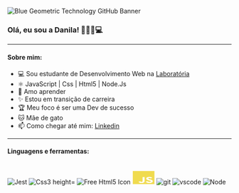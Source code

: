 ![Blue Geometric Technology GitHub Banner](https://github.com/DanilaRamos/DanilaRamos/assets/104326333/24fed378-8963-417b-a59a-e5fa887d80e4)

### Olá, eu sou a Danila! 👋👱‍♀️💻

***

#### Sobre mim:

* 💻 Sou estudante de Desenvolvimento Web na [Laboratória](https://www.laboratoria.la/br)
* ⚛️ JavaScript | Css | Html5 | Node.Js
* 📝 Amo aprender
* ✨ Estou em transição de carreira
* 🏆 Meu foco é ser uma Dev de sucesso
* 🐱 Mãe de gato
* 📫 Como chegar até mim: [Linkedin](https://www.linkedin.com/in/danila-ramos)
 
 ***
 
 #### Linguagens e ferramentas:
 </br>
  <div> 
  
  <img alt="Jest" height="30" width="50" src="https://cdn.jsdelivr.net/gh/devicons/devicon/icons/jest/jest-plain.svg" /> 
  <img alt="Css3 height="30" width="30" src="https://www.seekpng.com/png/detail/141-1415372_css3-icon-png.png"/>
  <img alt="Free Html5 Icon" height="30" width="50" src="https://www.freeiconspng.com/uploads/html5-icon-2.png"/> 
  <img alt="Rafa-Js" height="30" width="50" src="https://raw.githubusercontent.com/devicons/devicon/master/icons/javascript/javascript-plain.svg"/>
  <img alt="git" height="30" width="50" src="https://cdn.jsdelivr.net/gh/devicons/devicon/icons/git/git-original.svg" />
  <img alt="vscode" height="30" width="50" src="https://cdn.jsdelivr.net/gh/devicons/devicon/icons/vscode/vscode-original.svg" />
  <img alt="Node" height="30" width="50" src="https://cdn.jsdelivr.net/gh/devicons/devicon/icons/nodejs/nodejs-original.svg" />
                                                                                                                           
                                                                                                           
  <br>
    
</div>
<!--
**DanilaRamos/DanilaRamos** is a ✨ _special_ ✨ repository because its `README.md` (this file) appears on your GitHub profile.

####Sobre mim:

- 🔭 I’m currently working on ...
- 🌱 I’m currently learning ...
- 👯 I’m looking to collaborate on ...
- 🤔 I’m looking for help with ...
- 💬 Ask me about ...
- 📫 How to reach me: ...
- 😄 Pronouns: ...
- ⚡ Fun fact: ...
-->
